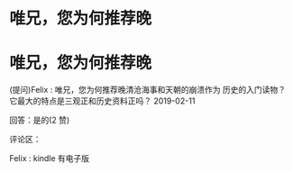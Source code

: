 # 唯兄，您为何推荐晚

# 唯兄，您为何推荐晚

(提问)Felix : 唯兄，您为何推荐晚清沧海事和天朝的崩溃作为 历史的入门读物？它最大的特点是三观正和历史资料正吗？ 2019-02-11

回答：是的(2 赞)

评论区：

Felix : kindle 有电子版